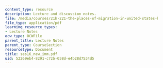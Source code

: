 ```yaml
---
content_type: resource
description: Lecture and discussion notes.
file: /media/courses/21h-221-the-places-of-migration-in-united-states-history-fall-2006/52269eb48291c72b058de4b28d7534d5_ses16_new_imm.pdf
file_type: application/pdf
learning_resource_types:
- Lecture Notes
ocw_type: OCWFile
parent_title: Lecture Notes
parent_type: CourseSection
resourcetype: Document
title: ses16_new_imm.pdf
uid: 52269eb4-8291-c72b-058d-e4b28d7534d5
---
```

